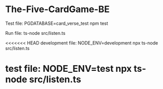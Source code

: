 # The-Five-CardGame-BE

Test file: PGDATABASE=card_verse_test npm test

Run file: ts-node src/listen.ts

<<<<<<< HEAD
development file: NODE_ENV=development npx ts-node src/listen.ts

# test file: NODE_ENV=test npx ts-node src/listen.ts
